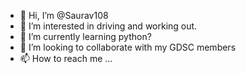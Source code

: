 - 👋 Hi, I’m @Saurav108
- 👀 I’m interested in driving and working out. 
- 🌱 I’m currently learning python?
- 💞️ I’m looking to collaborate with my GDSC members
- 📫 How to reach me ...

<!---
Saurav108/Saurav108 is a ✨ special ✨ repository because its `README.md` (this file) appears on your GitHub profile.
You can click the Preview link to take a look at your changes.
--->
